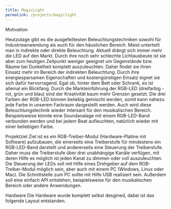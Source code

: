```yaml
---
title: MagicLight
permalink: /projects/magiclight
---
```



Motivation

Heutzutage gibt es die ausgefeiltesten Beleuchtungstechniken sowohl für Industrieanwendung als auch für den häuslichen Bereich. 
Meist  unterteilt man in indirekte oder direkte Beleuchtung. Aktuell drängt sich immer mehr die LED auf den Markt. Durch ihre 
noch sehr schlechte Lichtausbeute ist sie aber zum heutigen Zeitpunkt weniger geeignet um Gegenstände bzw. Räume bei Dunkelheit 
komplett auszuleuchten.  Daher findet sie ihren Einsatz mehr im Bereich der indirekten Beleuchtung. Durch ihre energiesparsamen 
Eigenschaften und kostengünstigen Einsatz eignet sie sich dafür hervorragend. Egal ob, hinter dem Bett oder Schrank, es ist 
allemal ein Blickfang. Durch die Markteinführung der RGB-LED (dreifarbig - rot, grün und blau) sind der Kreativität kaum mehr 
Grenzen gesetzt. Die drei Farben der RGB-LED können beliebig gemischt werden, somit kann nahezu jede Farbe in unserem Farbraum dargestellt werden. 
Auch wird diese Beleuchtungstechnik wieder Intersant für den musikalischen Bereich.  Beispielsweise könnte eine 
Soundanalage mit einem RGB-LED-Band verbunden werden und bei jedem Beat aufleuchten, natürlich wieder mit einer beliebigen Farbe. 

Projektziel
Ziel ist es ein RGB-Treiber-Modul (Hardware-Platine mit Software) aufzubauen, die einerseits eine Treiberstufe für mindestens 
ein RGB-LED-Band  darstellt und andererseits eine Steuerung der Treiberstufe. Daher muss die Treiberstufe über drei unabhängige 
Kanäle verfügen, mit deren Hilfe es möglich ist jeden Kanal zu dimmen oder voll auszuleuchten. Die Steuerung der LEDs soll mit 
Hilfe eines Drehgeber auf dem RGB-Treiber-Modul möglich sein, aber auch mit einem PC (Windows, Linux oder Mac). Die Schnittstelle 
zum PC sollte mit Hilfe USB realisiert sein. Außerdem soll eine einfach API entstehen, beispielsweise für den musikalischen Bereich 
oder andere Anwendungen.

Hardware
Die Hardware wurde komplett selbst desgined, dabei ist das folgende Layout entstanden.

